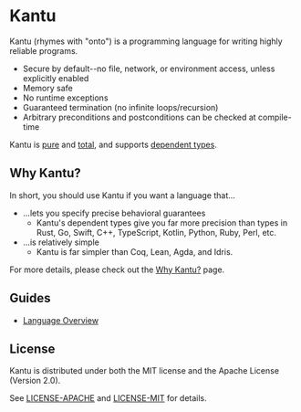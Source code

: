 # Kantu

Kantu (rhymes with "onto") is a programming language for writing highly reliable programs.

- Secure by default--no file, network, or environment access, unless explicitly enabled
- Memory safe
- No runtime exceptions
- Guaranteed termination (no infinite loops/recursion)
- Arbitrary preconditions and postconditions can be checked at compile-time

Kantu is [pure](https://en.wikipedia.org/wiki/Purely_functional_programming) and [total](https://en.wikipedia.org/wiki/Total_functional_programming), and supports [dependent types](https://en.wikipedia.org/wiki/Dependent_type).

## Why Kantu?

In short, you should use Kantu if you want a language that...

- ...lets you specify precise behavioral guarantees
  - Kantu's dependent types give you far more precision than types in Rust, Go, Swift, C++, TypeScript, Kotlin, Python, Ruby, Perl, etc.
- ...is relatively simple
  - Kantu is far simpler than Coq, Lean, Agda, and Idris.

For more details, please check out the [Why Kantu?](./docs/why_kantu.md) page.

## Guides

- [Language Overview](./docs/overview.md)

## License

Kantu is distributed under both the MIT license and the Apache License (Version 2.0).

See [LICENSE-APACHE](./LICENSE-APACHE) and [LICENSE-MIT](./LICENSE-MIT) for details.
